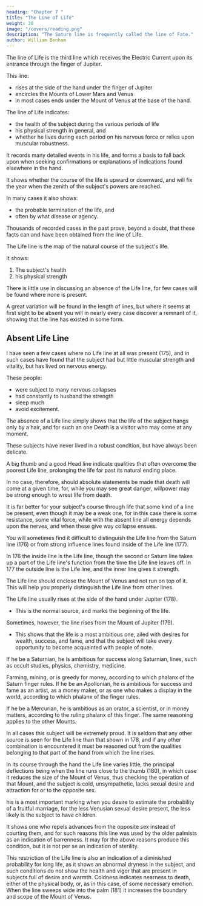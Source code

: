 ```yaml
---
heading: "Chapter 7 "
title: "The Line of Life"
weight: 38
image: "/covers/reading.png"
description: "The Saturn line is frequently called the line of Fate."
author: William Benham
---
```




The line of Life is<!-- , according to our hypothesis, --> the third line which receives the Electric Current upon its entrance through the finger of Jupiter.

This line:
- rises at the side of the hand under the finger of Jupiter
- encircles the Mounts of Lower Mars and Venus
- in most cases ends under the Mount of Venus at the base of the hand.

The line of Life indicates:
- the health of the subject during the various periods of life
- his physical strength in general, and
- whether he lives during each period on his nervous force or relies upon muscular robustness. 

It records many detailed events in his life, and forms a basis to fall back upon when seeking confirmations or explanations of indications found elsewhere in the hand. 

It shows whether the course of the life is upward or downward, and will fix the year when the zenith of the subject's powers are reached. 

In many cases it also shows:
- the probable termination of the life, and
- often by what disease or agency. 

<!-- If you ask, "Why does the line of Life show these things?" we must answer, "We do not know, unless our hypothesis that the lines are the life map of the subject be correct."  -->

Thousands of recorded cases in the past prove, beyond a doubt, that these facts can and have been obtained from the line of Life.<!-- , and, reasoning from past to present, we feel confident that the same information may still be secured from the same source.  -->

<!-- If our hypothesis is not correct, it works out just the same as if it were, and in the absence of any better explanation of the phenomena of the Life line, we must, for the present at least, rest upon the statement that  -->

The Life line is the map of the natural course of the subject's life. 

It shows:

1. The subject's health
2. his physical strength

<!-- , we cannot deny that with a knowledge of his state of health, general vitality, and physical strength in our possession, we would be poor reasoners indeed if we could not take such information and from these causes figure out their results. It is from such a basis that the present work upon the Life line has been deduced, and many experiments prove it to be correct. 

The Line Of Life 325 No. 174. The Line Of Life 326 No. 17S.  -->

There is little use in discussing an absence of the Life line, for few cases will be found where none is present. 

A great variation will be found in the length of lines, but where it seems at first sight to be absent you will in nearly every case discover a remnant of it, showing that the line has existed in some form. 


## Absent Life Line

I have seen a few cases where no Life line at all was present (175), and in such cases have found that the subject had but little muscular strength and vitality, but has lived on nervous energy. 

These people:
- were subject to many nervous collapses
- had constantly to husband the strength
- sleep much
- avoid excitement.

The absence of a Life line simply shows that the life of the subject hangs only by a hair, and for such an one Death is a visitor who may come at any moment. 

These subjects have never lived in a robust condition, but have always been delicate. 

<!-- In the beginning of your study of the Life line, I wish to say that  -->

A big thumb and a good Head line indicate qualities that often overcome the poorest Life line, prolonging the life far past its natural ending place. 

In no case, therefore, should absolute statements be made that death will come at a given time, for, while you may see great danger, willpower may be strong enough to wrest life from death. 

It is far better for your subject's course through life that some kind of a line be present, even though it may be a weak one, for in this case there is some resistance, some vital force, while with the absent line all energy depends upon the nerves, and when these give way collapse ensues. 

You will sometimes find it difficult to distinguish the Life line from the Saturn line (176) or from strong influence lines found inside of the Life line (177). 

In 176 the inside line is the Life line, though the second or Saturn line takes up a part of the Life line's function from the time the Life line leaves off. In 177 the outside line is the Life line, and the inner line gives it strength. 

<!-- As a guide in all such cases remember that  -->

The Life line should enclose the Mount of Venus and not run on top of it. This will help you properly distinguish the Life line from other lines. 

The Life line usually rises at the side of the hand under Jupiter (178). 
- This is the normal source, and marks the beginning of the life. 

Sometimes, however, the line rises from the Mount of Jupiter (179).
- This shows that the life is a most ambitious one, ailed with desires for wealth, success, and fame, and that the subject will take every opportunity to become acquainted with people of note. 

If he be a Saturnian, he is ambitious for success along Saturnian, lines, such as occult studies, physics, chemistry, medicine. 

<!-- The Line Of Life 327 No. 176. The Line Of Life 328 No. 177. The Line Of Life 329 No. 178. The Line Of Life 330 No. 179.  -->

Farming, mining, or is greedy for money, according to which phalanx of the Saturn finger rules. If he be an Apollonian, he is ambitious for success and fame as an artist, as a money maker, or as one who makes a display in the world, according to which phalanx of the finger rules. 

If he be a Mercurian, he is ambitious as an orator, a scientist, or in money matters, according to the ruling phalanx of this finger. The same reasoning applies to the other Mounts. 

In all cases this subject will be extremely proud. It is seldom that any other source is seen for the Life line than that shown in 178, and if any other combination is encountered it must be reasoned out from the qualities belonging to that part of the hand from which the line rises. 

In its course through the hand the Life line varies little, the principal deflections being when the line runs close to the thumb (180), in which case it reduces the size of the Mount of Venus, thus checking the operation of that Mount, and the subject is cold, unsympathetic, lacks sexual desire and attraction for or to the opposite sex. 

his is a most important marking when you desire to estimate the probability of a fruitful marriage, for the less Venusian sexual desire present, the less likely is the subject to have children. 

<!-- The Line Of Life 331 No. 180.  -->

It shows one who repels advances from the opposite sex instead of courting them, and for such reasons this line was used by the older palmists as an indication of barrenness. It may for the above reasons produce this condition, but it is not per se an indication of sterility. 

<!-- The Line Of Life Part 2 332 No. 181 -->

This restriction of the Life line is also an indication of a diminished probability for long life, as it shows an abnormal dryness in the subject, and such conditions do not show the health and vigor that are present in subjects full of desire and warmth. Coldness indicates nearness to death, either of the physical body, or, as in this case, of some necessary emotion. When the line sweeps wide into the palm (181) it increases the boundary and scope of the Mount of Venus. 

